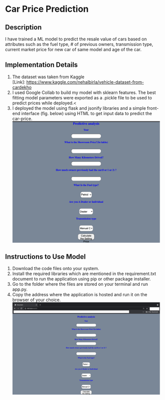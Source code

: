 # Car Price Prediction
## Description
I have trained a ML model to predict the resale value of cars based on attributes such as the fuel type, # of previous owners, transmission type, current market price for new car of same model and age of the car.<br>
## Implementation Details
1. The dataset was taken from Kaggle <br>[Link]: https://www.kaggle.com/nehalbirla/vehicle-dataset-from-cardekho <br>
2. I used Google Collab to build my model with sklearn features. The best fitting model parameters were exported as a .pickle file to be used to predict prices while deployed.<<br>
3. I deployed the model using flask and jsonify libraries and a simple front-end interface (fig. below) using HTML to get input data to predict the car-price.<br>
![Front-End](./images/Interface.png)
## Instructions to Use Model
1. Download the code files onto your system.<br>
2. Install the required libraries which are mentioned in the requirement.txt document to run the application using pip or other package installer.<br>
3. Go to the folder where the files are stored on your terminal and run app.py.<br>
4. Copy the address where the application is hosted and run it on the browser of your choice.
![Browser](./images/Browser.png)
